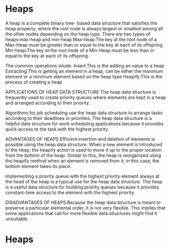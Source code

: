 # Heaps
A heap is a complete binary  tree- based data structure that satisfies the heap property, where the root node is always largest or smallest among all the other nodes depending on the heap type.
There are two types of heaps:max-heap and min-heap
Max-heap:The key at the root node of a Max-Heap must be greater than or equal to the key at each of its offspring.
Min-heap:The key at the root node of a Min-Heap must be less than or equal to the key at each of its offspring.

The common operations inlude:
Insert:This is the adding an value to a heap
Extracting:This is getting an element in a heap, can be either the maximum element or a minimum element based on the heap type
Heapify:This is the process of creating a heap

APPLICATIONS OF HEAP DATA STRUCTURE
The heap data structure is frequently used to create priority queues where elements are kept in a heap and arranged according to their priority.

Algorithms for job scheduling use the heap data structure to arrange tasks according to their deadlines or priorities. The heap data structure is a helpful data structure for work scheduling applications because it provides quick access to the task with the highest priority.

ADVANTAGES OF HEAPS
Efficient insertion and deletion of elements is possible using the heap data structure. When a new element is introduced to the heap, the heapify action is used to move it up to the proper location from the bottom of the heap. Similar to this, the heap is reorganized using the heapify method when an element is removed from it; in this case, the bottom element takes its place.

Implementing a priority queue with the highest priority element always at the head of the heap is a typical use for the heap data structure. The heap is a useful data structure for building priority queues because it provides constant-time access to the element with the highest priority.

DISADVANTAGES OF HEAPS
Because the heap data structure is meant to preserve a particular elemental order, it is not very flexible. This implies that some applications that call for more flexible data structures might find it unsuitable.

# Heaps
